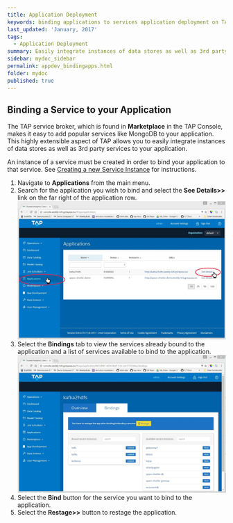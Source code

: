 ```yaml
---
title: Application Deployment
keywords: binding applications to services application deployment on TAP
last_updated: 'January, 2017'
tags:
  - Application Deployment
summary: Easily integrate instances of data stores as well as 3rd party services to your application. 
sidebar: mydoc_sidebar
permalink: appdev_bindingapps.html
folder: mydoc
published: true
---
```


## Binding a Service to your Application

The TAP service broker, which is found in **Marketplace** in the TAP Console, makes it easy to add popular services like MongoDB to your application. This highly extensible aspect of TAP allows you to easily integrate instances of data stores as well as 3rd party services to your application. 

An instance of a service must be created in order to bind your application to that service. See [Creating a new Service Instance](/Platform-Marketplace/marketplace_createinstance.md) for instructions.

1. Navigate to **Applications** from the main menu.
1. Search for the application you wish to bind and select the **See Details>>** link on the far right of the application row.
![appdeploy_binding_screen1.jpg](/images/appdeploy_binding_screen1.jpg)
1. Select the **Bindings** tab to view the services already bound to the application and a list of services available to bind to the application. 
![appdeploy_binding_screen2.jpg](images/appdeploy_binding_screen2.jpg)
1. Select the **Bind** button for the service you want to bind to the application.
1. Select the **Restage>>** button to restage the application.  

